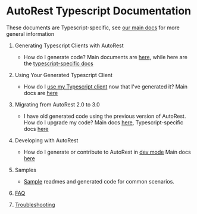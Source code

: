 # AutoRest Typescript Documentation

These documents are Typescript-specific, see [our main docs][main_docs] for more general information

1. Generating Typescript Clients with AutoRest

   - How do I generate code? Main documents are [here][main_generate], while here are the [typescript-specific docs][typescript_generate]

2. Using Your Generated Typescript Client

   - How do I [use my Typescript client][typescript_client] now that I've generated it? Main docs are [here][main_client]

3. Migrating from AutoRest 2.0 to 3.0

   - I have old generated code using the previous version of AutoRest. How do I upgrade my code? Main docs [here][main_migrate], Typescript-specific docs [here][typescript_migrate]

4. Developing with AutoRest

   - How do I generate or contribute to AutoRest in [dev mode][typescript_dev] Main docs [here][main_dev]

5. Samples

   - [Sample][sample] readmes and generated code for common scenarios.

6. [FAQ][faq]

7. [Troubleshooting](troubleshooting)

<!-- LINKS -->

[main_docs]: https://github.com/Azure/autorest/tree/main/docs
[main_generate]: https://github.com/Azure/autorest/tree/main/docs/generate/readme.md
[typescript_generate]: ./overview.md
[typescript_client]: ./client/readme.md
[main_client]: https://github.com/Azure/autorest/tree/main/docs/client/readme.md
[main_migrate]: https://github.com/Azure/autorest/tree/main/docs/migrate/readme.md
[typescript_migrate]: ./migrate/readme.md
[typescript_dev]: https://github.com/Azure/autorest.typescript/blob/main/CONTRIBUTING.md
[main_dev]: https://github.com/Azure/autorest/tree/main/docs/developer/readme.md
[sample]: ./samples/readme.md
[faq]: ./faq.md
[trobleshooting]: ./troubleshooting.md
